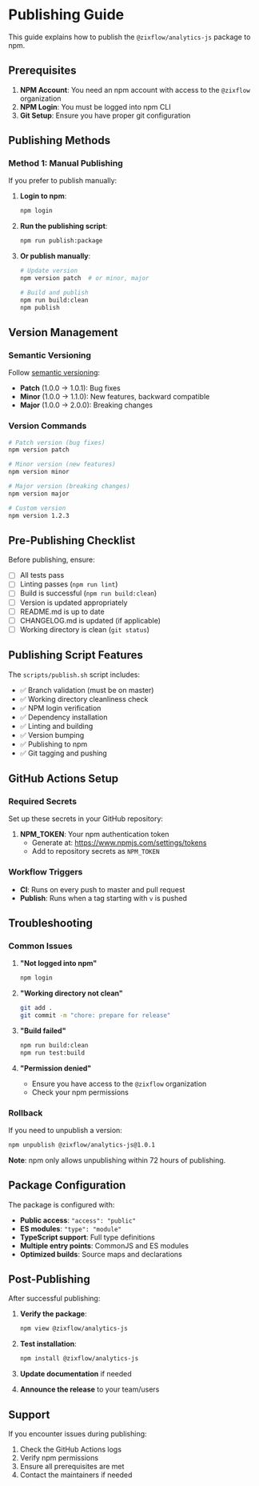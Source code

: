 # Publishing Guide

This guide explains how to publish the `@zixflow/analytics-js` package to npm.

## Prerequisites

1. **NPM Account**: You need an npm account with access to the `@zixflow` organization
2. **NPM Login**: You must be logged into npm CLI
3. **Git Setup**: Ensure you have proper git configuration

## Publishing Methods

### Method 1: Manual Publishing

If you prefer to publish manually:

1. **Login to npm**:
   ```bash
   npm login
   ```

2. **Run the publishing script**:
   ```bash
   npm run publish:package
   ```

3. **Or publish manually**:
   ```bash
   # Update version
   npm version patch  # or minor, major
   
   # Build and publish
   npm run build:clean
   npm publish
   ```

## Version Management

### Semantic Versioning

Follow [semantic versioning](https://semver.org/):

- **Patch** (1.0.0 → 1.0.1): Bug fixes
- **Minor** (1.0.0 → 1.1.0): New features, backward compatible
- **Major** (1.0.0 → 2.0.0): Breaking changes

### Version Commands

```bash
# Patch version (bug fixes)
npm version patch

# Minor version (new features)
npm version minor

# Major version (breaking changes)
npm version major

# Custom version
npm version 1.2.3
```

## Pre-Publishing Checklist

Before publishing, ensure:

- [ ] All tests pass
- [ ] Linting passes (`npm run lint`)
- [ ] Build is successful (`npm run build:clean`)
- [ ] Version is updated appropriately
- [ ] README.md is up to date
- [ ] CHANGELOG.md is updated (if applicable)
- [ ] Working directory is clean (`git status`)

## Publishing Script Features

The `scripts/publish.sh` script includes:

- ✅ Branch validation (must be on master)
- ✅ Working directory cleanliness check
- ✅ NPM login verification
- ✅ Dependency installation
- ✅ Linting and building
- ✅ Version bumping
- ✅ Publishing to npm
- ✅ Git tagging and pushing

## GitHub Actions Setup

### Required Secrets

Set up these secrets in your GitHub repository:

1. **NPM_TOKEN**: Your npm authentication token
   - Generate at: https://www.npmjs.com/settings/tokens
   - Add to repository secrets as `NPM_TOKEN`

### Workflow Triggers

- **CI**: Runs on every push to master and pull request
- **Publish**: Runs when a tag starting with `v` is pushed

## Troubleshooting

### Common Issues

1. **"Not logged into npm"**
   ```bash
   npm login
   ```

2. **"Working directory not clean"**
   ```bash
   git add .
   git commit -m "chore: prepare for release"
   ```

3. **"Build failed"**
   ```bash
   npm run build:clean
   npm run test:build
   ```

4. **"Permission denied"**
   - Ensure you have access to the `@zixflow` organization
   - Check your npm permissions

### Rollback

If you need to unpublish a version:

```bash
npm unpublish @zixflow/analytics-js@1.0.1
```

**Note**: npm only allows unpublishing within 72 hours of publishing.

## Package Configuration

The package is configured with:

- **Public access**: `"access": "public"`
- **ES modules**: `"type": "module"`
- **TypeScript support**: Full type definitions
- **Multiple entry points**: CommonJS and ES modules
- **Optimized builds**: Source maps and declarations

## Post-Publishing

After successful publishing:

1. **Verify the package**:
   ```bash
   npm view @zixflow/analytics-js
   ```

2. **Test installation**:
   ```bash
   npm install @zixflow/analytics-js
   ```

3. **Update documentation** if needed

4. **Announce the release** to your team/users

## Support

If you encounter issues during publishing:

1. Check the GitHub Actions logs
2. Verify npm permissions
3. Ensure all prerequisites are met
4. Contact the maintainers if needed 